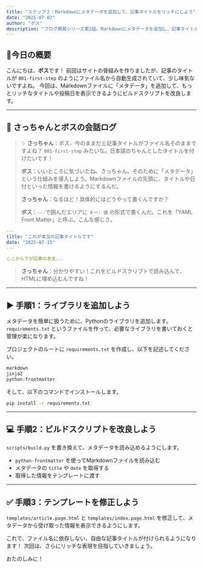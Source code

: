 ```yaml
---
title: "ステップ２：Markdownにメタデータを追加して、記事タイトルをリッチにしよう"
date: "2025-07-02"
author: "ボス"
description: "ブログ開発シリーズ第2話。Markdownにメタデータを追加し、記事タイトルを自由に設定する方法を解説。python-frontmatterライブラリを導入し、ビルドスクリプトとテンプレートを改良する手順を紹介します。"
---
```

## 🎩今日の概要

こんにちは、**ボス**です！
前回はサイトの骨組みを作りましたが、記事のタイトルが `001-first-step` のようにファイル名から自動生成されていて、少し味気ないですよね。
今回は、Markdownファイルに「メタデータ」を追加して、もっとリッチなタイトルや投稿日を表示できるようにビルドスクリプトを改良します。

---

## 🤖 さっちゃんとボスの会話ログ

> ✨ **さっちゃん**：ボス、今のままだと記事タイトルがファイル名そのままですよね？ `001-first-step` みたいな。日本語のちゃんとしたタイトルを付けたいです！
>
> **ボス**：いいところに気づいたね、さっちゃん。そのために「メタデータ」という仕組みを導入しよう。Markdownファイルの先頭に、タイトルや日付といった情報を書けるようにするんだ。
>
> **さっちゃん**：なるほど！具体的にはどうやって書くんですか？
>
> **ボス**：`---`で囲んだエリアに `キー: 値` の形式で書くんだ。これを「YAML Front Matter」と呼ぶ。こんな感じさ。

```yaml
---
title: "これが本当の記事タイトルです"
date: "2025-07-15"
---

ここから下が記事の本文...
```

> **さっちゃん**：分かりやすい！これをビルドスクリプトで読み込んで、HTMLに埋め込むんですね！

---

## ▶️ 手順1：ライブラリを追加しよう

メタデータを簡単に扱うために、Pythonのライブラリを追加します。
`requirements.txt` というファイルを作って、必要なライブラリを書いておくと管理が楽になります。

プロジェクトのルートに `requirements.txt` を作成し、以下を記述してください。

```txt
markdown
jinja2
python-frontmatter
```

そして、以下のコマンドでインストールします。

```bash
pip install -r requirements.txt
```

---

## 💻 手順2：ビルドスクリプトを改良しよう

`scripts/build.py` を書き換えて、メタデータを読み込めるようにします。

*   `python-frontmatter` を使ってMarkdownファイルを読み込む
*   メタデータの `title` や `date` を取得する
*   取得した情報をテンプレートに渡す

---

## ✅ 手順3：テンプレートを修正しよう

`templates/article.page.html` と `templates/index.page.html` を修正して、メタデータから受け取った情報を表示できるようにします。

これで、ファイル名に依存しない、自由な記事タイトルが付けられるようになります！
次回は、さらにリッチな表現を目指していきましょう。

おたのしみに！